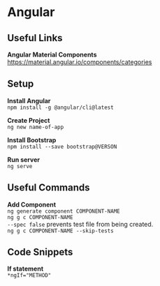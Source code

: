 # Angular

## Useful Links  
**Angular Material Components**  
https://material.angular.io/components/categories  

## Setup
**Install Angular**  
`npm install -g @angular/cli@latest`  

**Create Project**  
`ng new name-of-app`  

**Install Bootstrap**  
`npm install --save bootstrap@VERSON`  

**Run server**  
`ng serve`  

## Useful Commands
**Add Component**  
`ng generate component COMPONENT-NAME`  
`ng g c COMPONENT-NAME`  
`--spec false` prevents test file from being created.  
`ng g c COMPONENT-NAME --skip-tests`  

## Code Snippets  
**If statement**  
`*ngIf="METHOD"`  
